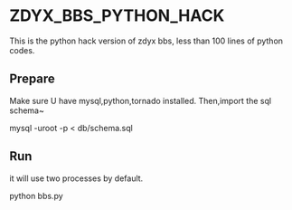ZDYX_BBS_PYTHON_HACK
====================

This is the python hack version of zdyx bbs, less than 100 lines of python codes.


Prepare
-----------------
Make sure U have mysql,python,tornado installed.
Then,import the sql schema~


mysql -uroot -p < db/schema.sql


Run
-----------------
it will use two processes by default.


python bbs.py

